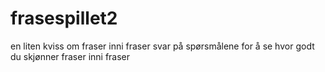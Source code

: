 # frasespillet2
en liten kviss om fraser inni fraser
svar på spørsmålene for å se hvor godt du skjønner fraser inni fraser
